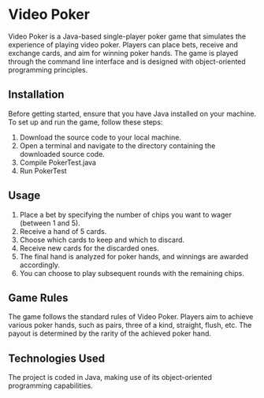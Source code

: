 # Video Poker

Video Poker is a Java-based single-player poker game that simulates the experience of playing video poker. Players can place bets, receive and exchange cards, and aim for winning poker hands. The game is played through the command line interface and is designed with object-oriented programming principles.

## Installation

Before getting started, ensure that you have Java installed on your machine. To set up and run the game, follow these steps:

1. Download the source code to your local machine.
2. Open a terminal and navigate to the directory containing the downloaded source code.
3. Compile PokerTest.java
4. Run PokerTest

## Usage

1. Place a bet by specifying the number of chips you want to wager (between 1 and 5).
2. Receive a hand of 5 cards.
3. Choose which cards to keep and which to discard.
4. Receive new cards for the discarded ones.
5. The final hand is analyzed for poker hands, and winnings are awarded accordingly.
6. You can choose to play subsequent rounds with the remaining chips.

## Game Rules

The game follows the standard rules of Video Poker. Players aim to achieve various poker hands, such as pairs, three of a kind, straight, flush, etc. The payout is determined by the rarity of the achieved poker hand.

## Technologies Used

The project is coded in Java, making use of its object-oriented programming capabilities.




